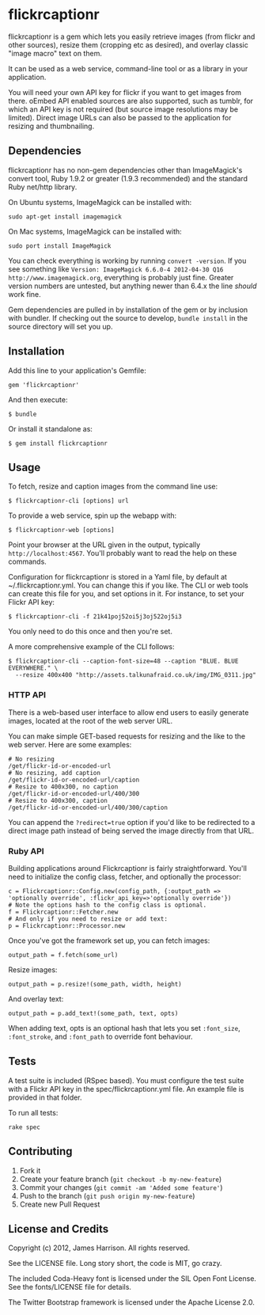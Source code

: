 # flickrcaptionr

flickrcaptionr is a gem which lets you easily retrieve images (from flickr and other sources), resize them (cropping etc as desired), and overlay classic "image macro" text on them.

It can be used as a web service, command-line tool or as a library in your application.

You will need your own API key for flickr if you want to get images from there. oEmbed API enabled sources are also supported, such as tumblr, for which an API key is not required (but source image resolutions may be limited). Direct image URLs can also be passed to the application for resizing and thumbnailing.

## Dependencies

flickrcaptionr has no non-gem dependencies other than ImageMagick's convert tool, Ruby 1.9.2 or greater (1.9.3 recommended) and the standard Ruby net/http library.

On Ubuntu systems, ImageMagick can be installed with:

    sudo apt-get install imagemagick

On Mac systems, ImageMagick can be installed with:

    sudo port install ImageMagick

You can check everything is working by running `convert -version`. If you see something like `Version: ImageMagick 6.6.0-4 2012-04-30 Q16 http://www.imagemagick.org`, everything is probably just fine. Greater version numbers are untested, but anything newer than 6.4.x the line *should* work fine.

Gem dependencies are pulled in by installation of the gem or by inclusion with bundler. If checking out the source to develop, `bundle install` in the source directory will set you up.


## Installation

Add this line to your application's Gemfile:

    gem 'flickrcaptionr'

And then execute:

    $ bundle

Or install it standalone as:

    $ gem install flickrcaptionr

## Usage

To fetch, resize and caption images from the command line use:

    $ flickrcaptionr-cli [options] url

To provide a web service, spin up the webapp with:

    $ flickrcaptionr-web [options]

Point your browser at the URL given in the output, typically `http://localhost:4567`. You'll probably want to read the help on these commands.

Configuration for flickrcaptionr is stored in a Yaml file, by default at ~/.flickrcaptionr.yml. You can change this if you like. The CLI or web tools can create this file for you, and set options in it. For instance, to set your Flickr API key:

    $ flickrcaptionr-cli -f 21k41poj52oi5j3oj522oj5i3

You only need to do this once and then you're set.

A more comprehensive example of the CLI follows:

    $ flickrcaptionr-cli --caption-font-size=48 --caption "BLUE. BLUE EVERYWHERE." \
      --resize 400x400 "http://assets.talkunafraid.co.uk/img/IMG_0311.jpg"

### HTTP API

There is a web-based user interface to allow end users to easily generate images, located at the root of the web server URL.

You can make simple GET-based requests for resizing and the like to the web server. Here are some examples:

    # No resizing
    /get/flickr-id-or-encoded-url
    # No resizing, add caption
    /get/flickr-id-or-encoded-url/caption
    # Resize to 400x300, no caption
    /get/flickr-id-or-encoded-url/400/300
    # Resize to 400x300, caption
    /get/flickr-id-or-encoded-url/400/300/caption

You can append the `?redirect=true` option if you'd like to be redirected to a direct image path instead of being served the image directly from that URL.

### Ruby API

Building applications around Flickrcaptionr is fairly straightforward. You'll need to initialize the config class, fetcher, and optionally the processor:

    c = Flickrcaptionr::Config.new(config_path, {:output_path => 'optionally override', :flickr_api_key=>'optionally override'})
    # Note the options hash to the config class is optional.
    f = Flickrcaptionr::Fetcher.new
    # And only if you need to resize or add text:
    p = Flickrcaptionr::Processor.new

Once you've got the framework set up, you can fetch images:

    output_path = f.fetch(some_url)

Resize images:

    output_path = p.resize!(some_path, width, height)

And overlay text:

    output_path = p.add_text!(some_path, text, opts)

When adding text, opts is an optional hash that lets you set `:font_size`, `:font_stroke`, and `:font_path` to override font behaviour.

## Tests

A test suite is included (RSpec based). You must configure the test suite with a Flickr API key in the spec/flickrcaptionr.yml file. An example file is provided in that folder.

To run all tests:

    rake spec

## Contributing

1. Fork it
2. Create your feature branch (`git checkout -b my-new-feature`)
3. Commit your changes (`git commit -am 'Added some feature'`)
4. Push to the branch (`git push origin my-new-feature`)
5. Create new Pull Request

## License and Credits

Copyright (c) 2012, James Harrison. All rights reserved.

See the LICENSE file. Long story short, the code is MIT, go crazy.

The included Coda-Heavy font is licensed under the SIL Open Font License. See the fonts/LICENSE file for details.

The Twitter Bootstrap framework is licensed under the Apache License 2.0.

